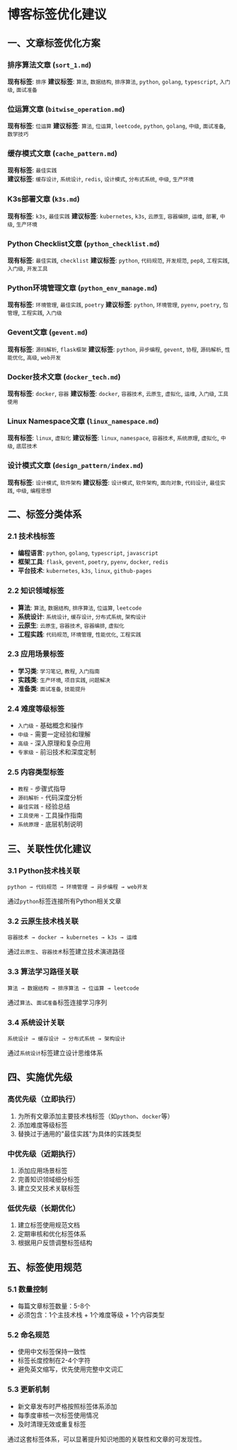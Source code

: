 # 博客标签优化建议

## 一、文章标签优化方案

### 排序算法文章 (`sort_1.md`)
**现有标签**: `排序`
**建议标签**: `算法`, `数据结构`, `排序算法`, `python`, `golang`, `typescript`, `入门级`, `面试准备`

### 位运算文章 (`bitwise_operation.md`) 
**现有标签**: `位运算`
**建议标签**: `算法`, `位运算`, `leetcode`, `python`, `golang`, `中级`, `面试准备`, `数学技巧`

### 缓存模式文章 (`cache_pattern.md`)
**现有标签**: `最佳实践`  
**建议标签**: `缓存设计`, `系统设计`, `redis`, `设计模式`, `分布式系统`, `中级`, `生产环境`

### K3s部署文章 (`k3s.md`)
**现有标签**: `k3s`, `最佳实践`
**建议标签**: `kubernetes`, `k3s`, `云原生`, `容器编排`, `运维`, `部署`, `中级`, `生产环境`

### Python Checklist文章 (`python_checklist.md`)
**现有标签**: `最佳实践`, `checklist`
**建议标签**: `python`, `代码规范`, `开发规范`, `pep8`, `工程实践`, `入门级`, `开发工具`

### Python环境管理文章 (`python_env_manage.md`)
**现有标签**: `环境管理`, `最佳实践`, `poetry`
**建议标签**: `python`, `环境管理`, `pyenv`, `poetry`, `包管理`, `工程实践`, `入门级`

### Gevent文章 (`gevent.md`)
**现有标签**: `源码解析`, `flask框架`
**建议标签**: `python`, `异步编程`, `gevent`, `协程`, `源码解析`, `性能优化`, `高级`, `web开发`

### Docker技术文章 (`docker_tech.md`)
**现有标签**: `docker`, `容器`
**建议标签**: `docker`, `容器技术`, `云原生`, `虚拟化`, `运维`, `入门级`, `工具使用`

### Linux Namespace文章 (`linux_namespace.md`)
**现有标签**: `linux`, `虚拟化`
**建议标签**: `linux`, `namespace`, `容器技术`, `系统原理`, `虚拟化`, `中级`, `底层技术`

### 设计模式文章 (`design_pattern/index.md`)
**现有标签**: `设计模式`, `软件架构`
**建议标签**: `设计模式`, `软件架构`, `面向对象`, `代码设计`, `最佳实践`, `中级`, `编程思想`

## 二、标签分类体系

### 2.1 技术栈标签
- **编程语言**: `python`, `golang`, `typescript`, `javascript`
- **框架工具**: `flask`, `gevent`, `poetry`, `pyenv`, `docker`, `redis`
- **平台技术**: `kubernetes`, `k3s`, `linux`, `github-pages`

### 2.2 知识领域标签
- **算法**: `算法`, `数据结构`, `排序算法`, `位运算`, `leetcode`
- **系统设计**: `系统设计`, `缓存设计`, `分布式系统`, `架构设计`
- **云原生**: `云原生`, `容器技术`, `容器编排`, `虚拟化`
- **工程实践**: `代码规范`, `环境管理`, `性能优化`, `工程实践`

### 2.3 应用场景标签
- **学习类**: `学习笔记`, `教程`, `入门指南`
- **实践类**: `生产环境`, `项目实践`, `问题解决`
- **准备类**: `面试准备`, `技能提升`

### 2.4 难度等级标签
- `入门级` - 基础概念和操作
- `中级` - 需要一定经验和理解
- `高级` - 深入原理和复杂应用
- `专家级` - 前沿技术和深度定制

### 2.5 内容类型标签
- `教程` - 步骤式指导
- `源码解析` - 代码深度分析
- `最佳实践` - 经验总结
- `工具使用` - 工具操作指南
- `系统原理` - 底层机制说明

## 三、关联性优化建议

### 3.1 Python技术栈关联
```
python → 代码规范 → 环境管理 → 异步编程 → web开发
```
通过`python`标签连接所有Python相关文章

### 3.2 云原生技术栈关联  
```
容器技术 → docker → kubernetes → k3s → 运维
```
通过`云原生`、`容器技术`标签建立技术演进路径

### 3.3 算法学习路径关联
```
算法 → 数据结构 → 排序算法 → 位运算 → leetcode
```
通过`算法`、`面试准备`标签连接学习序列

### 3.4 系统设计关联
```
系统设计 → 缓存设计 → 分布式系统 → 架构设计
```
通过`系统设计`标签建立设计思维体系

## 四、实施优先级

### 高优先级（立即执行）
1. 为所有文章添加主要技术栈标签（如`python`、`docker`等）
2. 添加难度等级标签
3. 替换过于通用的"最佳实践"为具体的实践类型

### 中优先级（近期执行）
1. 添加应用场景标签
2. 完善知识领域细分标签
3. 建立交叉技术关联标签

### 低优先级（长期优化）
1. 建立标签使用规范文档
2. 定期审核和优化标签体系
3. 根据用户反馈调整标签结构

## 五、标签使用规范

### 5.1 数量控制
- 每篇文章标签数量：5-8个
- 必须包含：1个主技术栈 + 1个难度等级 + 1个内容类型

### 5.2 命名规范
- 使用中文标签保持一致性
- 标签长度控制在2-4个字符
- 避免英文缩写，优先使用完整中文词汇

### 5.3 更新机制
- 新文章发布时严格按照标签体系添加
- 每季度审核一次标签使用情况
- 及时清理无效或重复标签

通过这套标签体系，可以显著提升知识地图的关联性和文章的可发现性。